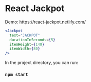 # React Jackpot

Demo: https://react-jackpot.netlify.com/

```jsx
<Jackpot
  text="JACKPOT"
  durationInSeconds={5}
  itemHeight={140}
  itemWidth={80}
/>
```
In the project directory, you can run:

### `npm start`

